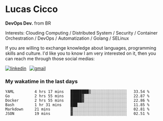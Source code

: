 # Lucas Cicco

**DevOps Dev.** from BR

Interests: Clouding Computing / Distributed System / Security / Container Orchestration / DevOps / Automatization / Golang / SELinux

If you are willing to exchange knowledge about languages, programming skills and culture. I'd like you to know I am very interested on it, then you can reach me through those social medias:

<div style="display: flex; align-items: center; gap: 10px;">
  <a href="https://www.linkedin.com/in/lucas-vitor-de-cicco" target="_blank">
    <img
      src="https://img.shields.io/badge/-LinkedIn-%230077B5?style=for-the-badge&logo=linkedin&logoColor=white"
      alt="linkedin"
      target="_blank" 
    />
  </a>
  <a href="mailto:lucasvitorx1@gmail.com">
      <img
        src="https://img.shields.io/badge/-Gmail-%23333?style=for-the-badge&logo=gmail&logoColor=white"
        alt="gmail"
        target="_blank"
      />
  </a>
</div>

### My wakatime in the last days

<!--START_SECTION:waka-->

```text
YAML         4 hrs 17 mins   ████████▒░░░░░░░░░░░░░░░░   33.54 %
Go           2 hrs 55 mins   █████▓░░░░░░░░░░░░░░░░░░░   22.87 %
Docker       2 hrs 55 mins   █████▓░░░░░░░░░░░░░░░░░░░   22.86 %
Bash         1 hr 31 mins    ███░░░░░░░░░░░░░░░░░░░░░░   11.85 %
Markdown     21 mins         ▓░░░░░░░░░░░░░░░░░░░░░░░░   02.81 %
JSON         19 mins         ▓░░░░░░░░░░░░░░░░░░░░░░░░   02.51 %
```

<!--END_SECTION:waka-->
